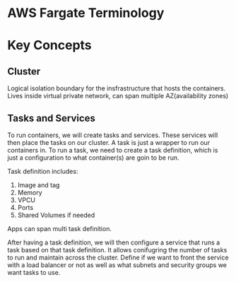 # AWS Fargate Terminology

# Key Concepts

## Cluster

Logical isolation boundary for the insfrastructure that hosts the containers. Lives inside virtual private network, can span multiple AZ(availability zones)

## Tasks and Services

To run containers, we will create tasks and services. These services will then place the tasks on our cluster. A task is just a wrapper to run our containers in. To run a task, we need to create a task definition, which is just a configuration to what container(s) are goin to be run.

Task definition includes:

1. Image and tag
2. Memory
3. VPCU
4. Ports
5. Shared Volumes if needed

Apps can span multi task definition.

After having a task definition, we will then configure a service that runs a task based on that task definition. It allows conifugring the number of tasks to run and maintain across the cluster. Define if we want to front the service with a load balancer or not as well as what subnets and security groups we want tasks to use.


